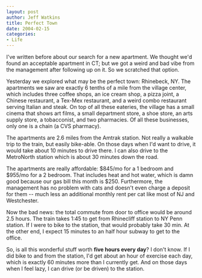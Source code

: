 ```yaml
--- 
layout: post
author: Jeff Watkins
title: Perfect Town
date: 2004-02-15
categories: 
- Life
---
```


I've written before about our search for a new apartment. We thought we'd found an acceptable apartment in CT; but we got a weird and bad vibe from the management after following up on it. So we scratched that option.

Yesterday we explored what may be the perfect town: Rhinebeck, NY. The apartments we saw are exactly 6 tenths of a mile from the village center, which includes three coffee shops, an ice cream shop, a pizza joint, a Chinese restaurant, a Tex-Mex restaurant, and a weird combo restaurant serving Italian and steak. On top of all these eateries, the village has a small cinema that shows art films, a small department store, a shoe store, an arts supply store, a tobacconist, and two pharmacies. Of all these businesses, only one is a chain (a CVS pharmacy).

The apartments are 2.6 miles from the Amtrak station. Not really a walkable trip to the train, but easily bike-able. On those days when I'd want to drive, it would take about 10 minutes to drive there. I can also drive to the MetroNorth station which is about 30 minutes down the road.

The apartments are really affordable: $845/mo for a 1 bedroom and $955/mo for a 2 bedroom. That includes heat and hot water, which is damn good because our gas bill this month is $250. Furthermore, the management has no problem with cats and doesn't even charge a deposit for them -- much less an additional monthly rent per cat like most of NJ and Westchester.

Now the bad news: the total commute from door to office would be around 2.5 hours. The train takes 1:45 to get from Rhinecliff station to NY Penn station. If I were to bike to the station, that would probably take 30 min. At the other end, I expect 15 minutes to an half hour subway to get to the office.

So, is all this wonderful stuff worth <b>five hours every day</b>? I don't know. If I did bike to and from the station, I'd get about an hour of exercise each day, which is exactly 60 minutes more than I currently get. And on those days when I feel lazy, I can drive (or be driven) to the station.